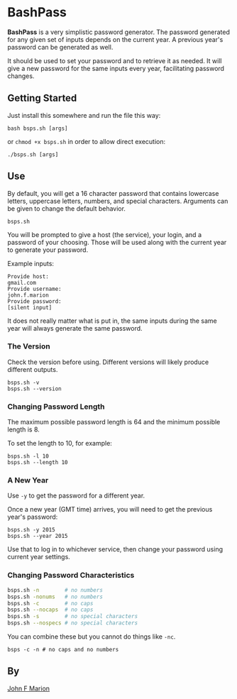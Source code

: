 # BashPass #

**BashPass** is a very simplistic password generator. The password generated
for any given set of inputs depends on the current year. A previous year's 
password can be generated as well.

It should be used to set your password and to retrieve it as needed. It will
give a new password for the same inputs every year, facilitating password
changes.

## Getting Started #

Just install this somewhere and run the file this way:

```
bash bsps.sh [args]
```

or `chmod +x bsps.sh` in order to allow direct execution:

```
./bsps.sh [args]
```

## Use #

By default, you will get a 16 character password that contains lowercase
letters, uppercase letters, numbers, and special characters. Arguments
can be given to change the default behavior.

```
bsps.sh
```

You will be prompted to give a host (the service), your login, and a password
of your choosing. Those will be used along with the current year to generate
your password.

Example inputs:

```
Provide host:
gmail.com
Provide username:
john.f.marion
Provide password:
[silent input]
```

It does not really matter what is put in, the same inputs during the same year
will always generate the same password.

### The Version #

Check the version before using. Different versions will likely produce
different outputs.

```
bsps.sh -v
bsps.sh --version
```

### Changing Password Length #

The maximum possible password length is 64 and the minimum possible length is 8.

To set the length to 10, for example:

```
bsps.sh -l 10
bsps.sh --length 10
```

### A New Year #

Use `-y` to get the password for a different year.

Once a new year (GMT time) arrives, you will need to get the previous year's
password:

```
bsps.sh -y 2015
bsps.sh --year 2015
```

Use that to log in to whichever service, then change your password using current
year settings.

### Changing Password Characteristics #

```bash
bsps.sh -n        # no numbers
bsps.sh -nonums   # no numbers
bsps.sh -c        # no caps
bsps.sh --nocaps  # no caps
bsps.sh -s        # no special characters
bsps.sh --nospecs # no special characters
```

You can combine these but you cannot do things like `-nc`.

```
bsps -c -n # no caps and no numbers
```

## By #

[John F Marion](http://www.johnfmarion.com/)